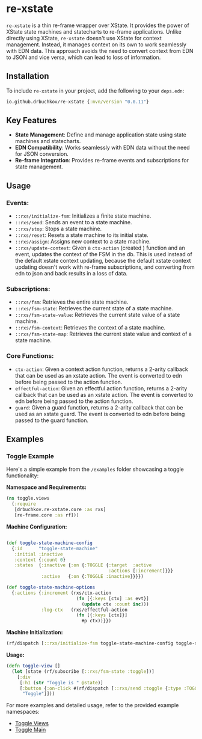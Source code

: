 # re-xstate

`re-xstate` is a thin re-frame wrapper over XState. It provides the power of XState state machines and statecharts to
re-frame applications. Unlike directly using XState, `re-xstate` doesn't use XState for context management. Instead, it
manages context on its own to work seamlessly with EDN data. This approach avoids the need to convert context from EDN
to JSON and vice versa, which can lead to loss of information.

## Installation

To include `re-xstate` in your project, add the following to your `deps.edn`:

```clojure
io.github.drbuchkov/re-xstate {:mvn/version "0.0.11"}
```

## Key Features

- **State Management**: Define and manage application state using state machines and statecharts.
- **EDN Compatibility**: Works seamlessly with EDN data without the need for JSON conversion.
- **Re-frame Integration**: Provides re-frame events and subscriptions for state management.

## Usage

### Events:

- `::rxs/initialize-fsm`: Initializes a finite state machine.
- `::rxs/send`: Sends an event to a state machine.
- `::rxs/stop`: Stops a state machine.
- `::rxs/reset`: Resets a state machine to its initial state.
- `::rxs/assign`: Assigns new context to a state machine.
- `::rxs/update-context`: Given a `ctx-action` (created ) function and an event, updates the context of the FSM in the
  db.
  This is used instead of the default xstate context updating, because the default xstate context updating
  doesn't work with re-frame subscriptions, and converting from edn to json and back results in a loss of data.

### Subscriptions:

- `::rxs/fsm`: Retrieves the entire state machine.
- `::rxs/fsm-state`: Retrieves the current state of a state machine.
- `::rxs/fsm-state-value`: Retrieves the current state value of a state machine.
- `::rxs/fsm-context`: Retrieves the context of a state machine.
- `::rxs/fsm-state-map`: Retrieves the current state value and context of a state machine.

### Core Functions:

- `ctx-action`: Given a context action function, returns a 2-arity callback that can be used as an xstate action.
  The event is converted to edn before being passed to the action function.
- `effectful-action`: Given an effectful action function, returns a 2-arity callback that can be used as an
  xstate action. The event is converted to edn before being passed to the action function.
- `guard`: Given a guard function, returns a 2-arity callback that can be used as an xstate guard. The event is
  converted to edn before being passed to the guard function.

## Examples

### Toggle Example

Here's a simple example from the `/examples` folder showcasing a toggle functionality:

**Namespace and Requirements:**

```clojure
(ns toggle.views
  (:require
   [drbuchkov.re-xstate.core :as rxs]
   [re-frame.core :as rf]))
```

**Machine Configuration:**

```clojure

(def toggle-state-machine-config
  {:id      "toggle-state-machine"
   :initial :inactive
   :context {:count 0}
   :states  {:inactive {:on {:TOGGLE {:target  :active
                                      :actions [:increment]}}}
             :active   {:on {:TOGGLE :inactive}}}})

(def toggle-state-machine-options
  {:actions {:increment (rxs/ctx-action
                          (fn [{:keys [ctx] :as evt}]
                            (update ctx :count inc)))
             :log-ctx   (rxs/effectful-action
                          (fn [{:keys [ctx]}]
                            #p ctx))}})
```

**Machine Initialization:**

```clojure
(rf/dispatch [::rxs/initialize-fsm toggle-state-machine-config toggle-state-machine-options])
```

**Usage:**

```clojure
(defn toggle-view []
  (let [state (rf/subscribe [::rxs/fsm-state :toggle])]
    [:div
     [:h1 (str "Toggle is " @state)]
     [:button {:on-click #(rf/dispatch [::rxs/send :toggle {:type :TOGGLE}])}
      "Toggle"]]))
```

For more examples and detailed usage, refer to the provided example namespaces:

- [Toggle Views](https://raw.githubusercontent.com/DrBuchkov/re-xstate/main/examples/toggle/src/toggle/views.cljs)
- [Toggle Main](https://raw.githubusercontent.com/DrBuchkov/re-xstate/main/examples/toggle/src/toggle/main.cljs)
